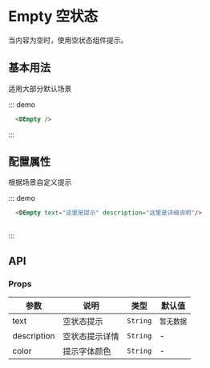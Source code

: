 
# Empty 空状态

当内容为空时，使用空状态组件提示。

## 基本用法

适用大部分默认场景

::: demo

```html
  <DEmpty />

```
:::


## 配置属性

根据场景自定义提示

::: demo

```html
  <DEmpty text="这里是提示" description="这里是详细说明"/>
  
```

:::

## API

### Props

|参数|说明|类型|默认值|
|---|---|---|---|
|text|空状态提示|`String`|`暂无数据`|
|description|空状态提示详情|`String`|-|
|color|提示字体颜色|`String`|-|
